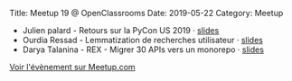 Title: Meetup 19 @ OpenClassrooms
Date: 2019-05-22
Category: Meetup

- Julien palard - Retours sur la PyCon US 2019 · [slides](http://julienpalard.frama.io/paris.py-19)
- Ourdia Ressad - Lemmatization de recherches utilisateur · [slides](https://docs.google.com/presentation/d/1ymi6zO80H9nbw3eCpXERp1ifpJYCo7iOex7PQeivRIo)
- Darya Talanina - REX - Migrer 30 APIs vers un monorepo · [slides](https://docs.google.com/presentation/d/1-hdiOHq-xiUcYRRHA0FGJNx7t2KTIh_MacfmpgrHeMM)

[Voir l'évènement sur Meetup.com](https://www.meetup.com/Paris-py-Python-Django-friends/events/260875730/)

